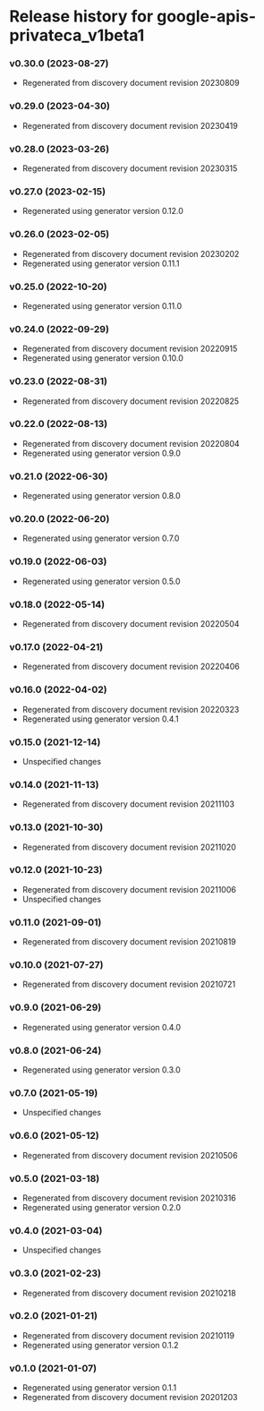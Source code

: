 # Release history for google-apis-privateca_v1beta1

### v0.30.0 (2023-08-27)

* Regenerated from discovery document revision 20230809

### v0.29.0 (2023-04-30)

* Regenerated from discovery document revision 20230419

### v0.28.0 (2023-03-26)

* Regenerated from discovery document revision 20230315

### v0.27.0 (2023-02-15)

* Regenerated using generator version 0.12.0

### v0.26.0 (2023-02-05)

* Regenerated from discovery document revision 20230202
* Regenerated using generator version 0.11.1

### v0.25.0 (2022-10-20)

* Regenerated using generator version 0.11.0

### v0.24.0 (2022-09-29)

* Regenerated from discovery document revision 20220915
* Regenerated using generator version 0.10.0

### v0.23.0 (2022-08-31)

* Regenerated from discovery document revision 20220825

### v0.22.0 (2022-08-13)

* Regenerated from discovery document revision 20220804
* Regenerated using generator version 0.9.0

### v0.21.0 (2022-06-30)

* Regenerated using generator version 0.8.0

### v0.20.0 (2022-06-20)

* Regenerated using generator version 0.7.0

### v0.19.0 (2022-06-03)

* Regenerated using generator version 0.5.0

### v0.18.0 (2022-05-14)

* Regenerated from discovery document revision 20220504

### v0.17.0 (2022-04-21)

* Regenerated from discovery document revision 20220406

### v0.16.0 (2022-04-02)

* Regenerated from discovery document revision 20220323
* Regenerated using generator version 0.4.1

### v0.15.0 (2021-12-14)

* Unspecified changes

### v0.14.0 (2021-11-13)

* Regenerated from discovery document revision 20211103

### v0.13.0 (2021-10-30)

* Regenerated from discovery document revision 20211020

### v0.12.0 (2021-10-23)

* Regenerated from discovery document revision 20211006
* Unspecified changes

### v0.11.0 (2021-09-01)

* Regenerated from discovery document revision 20210819

### v0.10.0 (2021-07-27)

* Regenerated from discovery document revision 20210721

### v0.9.0 (2021-06-29)

* Regenerated using generator version 0.4.0

### v0.8.0 (2021-06-24)

* Regenerated using generator version 0.3.0

### v0.7.0 (2021-05-19)

* Unspecified changes

### v0.6.0 (2021-05-12)

* Regenerated from discovery document revision 20210506

### v0.5.0 (2021-03-18)

* Regenerated from discovery document revision 20210316
* Regenerated using generator version 0.2.0

### v0.4.0 (2021-03-04)

* Unspecified changes

### v0.3.0 (2021-02-23)

* Regenerated from discovery document revision 20210218

### v0.2.0 (2021-01-21)

* Regenerated from discovery document revision 20210119
* Regenerated using generator version 0.1.2

### v0.1.0 (2021-01-07)

* Regenerated using generator version 0.1.1
* Regenerated from discovery document revision 20201203

